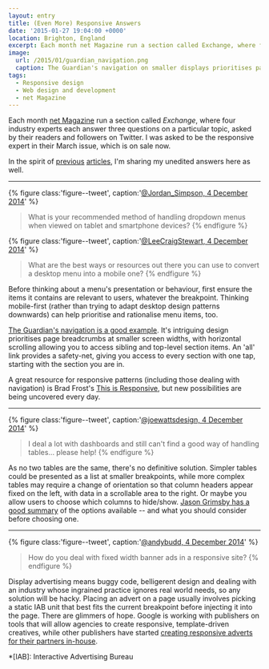 ```yaml
---
layout: entry
title: (Even More) Responsive Answers
date: '2015-01-27 19:04:00 +0000'
location: Brighton, England
excerpt: Each month net Magazine run a section called Exchange, where four industry experts each answer three questions on a particular topic, asked by their readers and followers on Twitter. I was asked to be the responsive expert in their March issue, which is on sale now.
image:
  url: /2015/01/guardian_navigation.png
  caption: The Guardian's navigation on smaller displays prioritises page signposting, but all site sections can still be accessed with one tap.
tags:
  - Responsive design
  - Web design and development
  - net Magazine
---
```

Each month [net Magazine][1] run a section called _Exchange_, where four industry experts each answer three questions on a particular topic, asked by their readers and followers on Twitter. I was asked to be the responsive expert in their March issue, which is on sale now.

In the spirit of [previous][2] [articles][3], I'm sharing my unedited answers here as well.

* * *

{% figure class:'figure--tweet', caption:'[@Jordan_Simpson, 4 December 2014](https://twitter.com/jordan_simpson/status/540520320374157312)' %}
> What is your recommended method of handling dropdown menus when viewed on tablet and smartphone devices?
{% endfigure %}

{% figure class:'figure--tweet', caption:'[@LeeCraigStewart, 4 December 2014](https://twitter.com/leecraigstewart/status/540514957159583744)' %}
> What are the best ways or resources out there you can use to convert a desktop menu into a mobile one?
{% endfigure %}

Before thinking about a menu's presentation or behaviour, first ensure the items it contains are relevant to users, whatever the breakpoint. Thinking mobile-first (rather than trying to adapt desktop design patterns downwards) can help prioritise and rationalise menu items, too.

[The Guardian's navigation is a good example][4]. It's intriguing design prioritises page breadcrumbs at smaller screen widths, with horizontal scrolling allowing you to access sibling and top-level section items. An 'all' link provides a safety-net, giving you access to every section with one tap, starting with the section you are in.

A great resource for responsive patterns (including those dealing with navigation) is Brad Frost's [This is Responsive][5], but new possibilities are being uncovered every day.

* * *

{% figure class:'figure--tweet', caption:'[@joewattsdesign, 4 December 2014](https://twitter.com/joewattsdesign/status/540530144616910848)' %}
> I deal a lot with dashboards and still can't find a good way of handling tables... please help!
{% endfigure %}

As no two tables are the same, there's no definitive solution. Simpler tables could be presented as a list at smaller breakpoints, while more complex tables may require a change of orientation so that column headers appear fixed on the left, with data in a scrollable area to the right. Or maybe you allow users to choose which columns to hide/show. [Jason Grimsby has a good summary][6] of the options available -- and what you should consider before choosing one.

* * *

{% figure class:'figure--tweet', caption:'[@andybudd, 4 December 2014](https://twitter.com/andybudd/status/540515016823549953)' %}
> How do you deal with fixed width banner ads in a responsive site?
{% endfigure %}

Display advertising means buggy code, belligerent design and dealing with an industry whose ingrained practice ignores real world needs, so any solution will be hacky. Placing an advert on a page usually involves picking a static IAB unit that best fits the current breakpoint before injecting it into the page. There are glimmers of hope. Google is working with publishers on tools that will allow agencies to create responsive, template-driven creatives, while other publishers have started [creating responsive adverts for their partners in-house][7].

[1]: http://www.creativebloq.com/net-magazine
[2]: /2012/01/responsive_answers/
[3]: /2012/12/more_responsive_answers/
[4]: http://www.theguardian.com/help/insideguardian/2014/jul/11/-sp-navigating-the-guardian
[5]: https://bradfrost.github.io/this-is-responsive/patterns.html
[6]: http://blog.cloudfour.com/picking-responsive-tables-solution/
[7]: http://next.theguardian.com/blog/responsive-takeover/

*[IAB]: Interactive Advertising Bureau